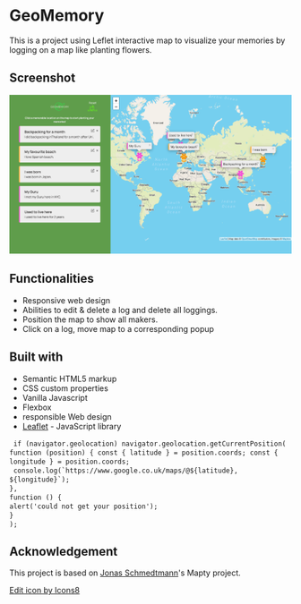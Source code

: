 # GeoMemory

This is a project using Leflet interactive map to visualize your memories by logging on a map like planting flowers.

## Screenshot

![](images/screenshot1.png)

## Functionalities

- Responsive web design
- Abilities to edit & delete a log and delete all loggings.
- Position the map to show all makers.
- Click on a log, move map to a corresponding popup

## Built with

- Semantic HTML5 markup
- CSS custom properties
- Vanilla Javascript
- Flexbox
- responsible Web design
- [Leaflet](https://leafletjs.com/) - JavaScript library

```JS
 if (navigator.geolocation) navigator.geolocation.getCurrentPosition( function (position) { const { latitude } = position.coords; const { longitude } = position.coords;
 console.log(`https://www.google.co.uk/maps/@${latitude}, ${longitude}`);
},
function () {
alert('could not get your position');
}
);
```

## Acknowledgement

This project is based on [Jonas Schmedtmann](https://github.com/jonasschmedtmann)'s Mapty project.

<a href="https://icons8.com/icon/86373/edit">Edit icon by Icons8</a>
